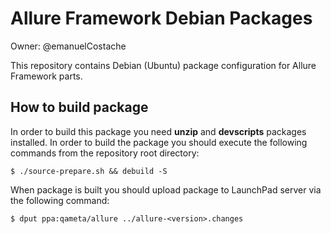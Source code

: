 # Allure Framework Debian Packages

Owner: @emanuelCostache

This repository contains Debian (Ubuntu)  package configuration for Allure Framework parts.
## How to build package
In order to build this package you need **unzip** and **devscripts** packages installed. In order to build the package you should execute the following commands from the repository root directory:
```
$ ./source-prepare.sh && debuild -S
```
When package is built you should upload package to LaunchPad server via the following command:
```
$ dput ppa:qameta/allure ../allure-<version>.changes
```
